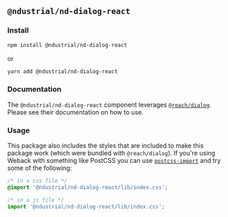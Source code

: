 ## `@ndustrial/nd-dialog-react`

### Install

```bash
npm install @ndustrial/nd-dialog-react
```

or

```bash
yarn add @ndustrial/nd-dialog-react
```

### Documentation

The `@ndustrial/nd-dialog-react` component leverages [`@reach/dialog`](https://ui.reach.tech/dialog). Please see their documentation on how to use.

### Usage

This package also includes the styles that are included to make this package work (which were bundled with `@reach/dialog`). If you're using Weback with something like PostCSS you can use [`postcss-import`](https://github.com/postcss/postcss-import) and try some of the following:

```css
/* in a css file */
@import '@ndustrial/nd-dialog-react/lib/index.css';
```

```javascript
/* in a js file */
import '@ndustrial/nd-dialog-react/lib/index.css';
```
